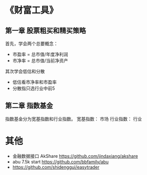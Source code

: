 # 《财富工具》
## 第一章 股票粗买和精买策略
首先，学会两个总要概念：
- 市盈率 = 总市值/年度净利润
- 市净率 = 总市值/当前净资产

其次学会低估和分散
- 低估看市净率和市盈率
- 分散指只选行业中前5

## 第二章 指数基金
指数基金分为宽基指数和行业指数。
宽基指数： 市场
行业指数： 行业






# 其他
- 金融数据接口 AkShare https://github.com/jindaxiang/akshare
- abu 7.5k start https://github.com/bbfamily/abu
- https://github.com/shidenggui/easytrader
